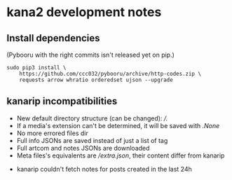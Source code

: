 # kana2 development notes

## Install dependencies

(Pybooru with the right commits isn't released yet on pip.)

    sudo pip3 install \
        https://github.com/ccc032/pybooru/archive/http-codes.zip \
        requests arrow whratio orderedset ujson --upgrade

## kanarip incompatibilities

- New default directory structure (can be changed): _<id>/<resource>.<ext>_
- If a media's extension can't be determined, it will be saved with _.None_
- No more errored files dir
- Full info JSONs are saved instead of just a list of tag
- Full artcom and notes JSONs are downloaded
- Meta files's equivalents are _<id>/extra.json_,
  their content differ from kanarip

* kanarip couldn't fetch notes for posts created in the last 24h
